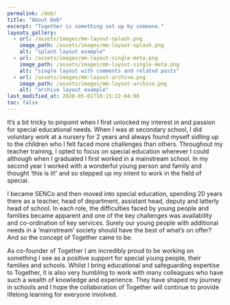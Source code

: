 ```yaml
---
permalink: /deb/
title: "About Deb"
excerpt: "Together is something set up by someone."
layouts_gallery:
  - url: /assets/images/mm-layout-splash.png
    image_path: /assets/images/mm-layout-splash.png
    alt: "splash layout example"
  - url: /assets/images/mm-layout-single-meta.png
    image_path: /assets/images/mm-layout-single-meta.png
    alt: "single layout with comments and related posts"
  - url: /assets/images/mm-layout-archive.png
    image_path: /assets/images/mm-layout-archive.png
    alt: "archive layout example"
last_modified_at: 2020-05-01T10:15:22-04:00
toc: false
---
```



It’s a bit tricky to pinpoint when I first unlocked my interest in and passion for special educational needs.  When I was at secondary school, I did voluntary work at a nursery for 2 years and always found myself sidling up to the children who I felt faced more challenges than others.  Throughout my teacher training, I opted to focus on special education wherever I could although when I graduated I first worked in a mainstream school. In my second year I worked with a wonderful young person and family and thought ‘this is it!’ and so stepped up my intent to work in the field of special.  

I became SENCo and then moved into special education, spending 20 years there as a teacher, head of department, assistant head, deputy and latterly head of school.  In each role, the difficulties faced by young people and families became apparent and one of the key challenges was availability and co-ordination of key services.  Surely our young people with additional needs in a ‘mainstream’ society should have the best of what’s on offer?  And so the concept of Together came to be. 

As co-founder of Together I am incredibly proud to be working on something I see as a positive support for special young people, their families and schools.  Whilst I bring educational and safeguarding expertise to Together, it is also very humbling to work with many colleagues who have such a wealth of knowledge and experience.  They have shaped my journey in schools and I hope the collaboration of Together will continue to provide lifelong learning for everyone involved. 

